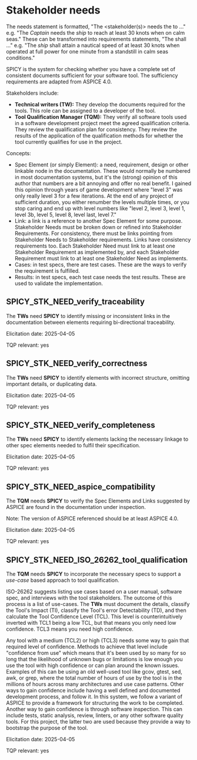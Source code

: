 # Stakeholder needs

The needs statement is formatted, "The <stakeholder(s)> needs the <entity> to ..."
e.g. "The _Captain_ needs the _ship_ to reach at least 30 knots when on calm seas."
These can be transformed into requirements statements, "The <entity> shall ..."
e.g. "The _ship_ shall attain a nautical speed of at least 30 knots when operated at full power for one minute from a standstill in calm seas conditions."

SPICY is the system for checking whether you have a complete set of consistent
documents sufficient for your software tool.
The sufficiency requirements are adapted from ASPICE 4.0.

Stakeholders include:

- **Technical writers (TW):** They develop the documents required for the
  tools. This role can be assigned to a developer of the tool.
- **Tool Qualification Manager (TQM):** They verify all software tools used in
  a software development project meet the agreed qualification criteria.
  They review the qualification plan for consistency.
  They review the results of the application of the qualification methods for
  whether the tool currently qualifies for use in the project.

Concepts:

- Spec Element (or simply Element): a need, requirement, design or other
  linkable node in the documentation. These would normally be numbered in most
  documentation systems, but it's the (strong) opinion of this author that
  numbers are a bit annoying and offer no real benefit.
  I gained this opinion through years of game development where "level 3" was
  only really level 3 for a few iterations. At the end of any project of
  sufficient duration, you either renumber the levels multiple times, or you
  stop caring and end up with level numbers  like "level 2, level 3, level 1,
  level 3b, level 5, level 8, level last, level 7."
- Link: a link is a reference to another Spec Element for some purpose.
  Stakeholder Needs must be broken down or refined into Stakeholder Requirements.
  For consistency, there must be links pointing from Stakeholder Needs to Stakeholder requirements.
  Links have consistency requirements too.
  Each Stakeholder Need must link to at least one Stakeholder Requirement as implemented by, and
  each Stakeholder Requirement must link to at least one Stakeholder Need as implements.
- Cases: in test specs, there are test cases.
  These are the ways to verify the requirement is fulfilled.
- Results: in test specs, each test case needs the test results.
  These are used to validate the implementation.

## SPICY_STK_NEED_verify_traceability

The **TWs** need **SPICY** to identify missing or inconsistent links in the
documentation between elements requiring bi-directional traceability.

Elicitation date: 2025-04-05

TQP relevant: yes

## SPICY_STK_NEED_verify_correctness

The **TWs** need **SPICY** to identify elements with incorrect structure,
omitting important details, or duplicating data.

Elicitation date: 2025-04-05

TQP relevant: yes

## SPICY_STK_NEED_verify_completeness

The **TWs** need **SPICY** to identify elements lacking the necessary linkage
to other spec elements needed to fulfil their specification.

Elicitation date: 2025-04-05

TQP relevant: yes

## SPICY_STK_NEED_aspice_compatibility

The **TQM** needs **SPICY** to verify the Spec Elements and Links suggested by
ASPICE are found in the documentation under inspection.

Note: The version of ASPICE referenced should be at least ASPICE 4.0.

Elicitation date: 2025-04-05

TQP relevant: yes

## SPICY_STK_NEED_ISO_26262_tool_qualification

The **TQM** needs **SPICY** to incorporate the necessary specs to support a
_use-case_ based approach to tool qualification.

ISO-26262 suggests listing use cases based on a user manual, software spec, and
interviews with the tool stakeholders.
The outcome of this process is a list of use-cases.
The **TWs** must document the details,
classify the Tool's Impact (TI),
classify the Tool's error Detectability (TD),
and then calculate the Tool Confidence Level (TCL).
This level is counterintuitively inverted with TCL1 being a low TCL, but that
means you only need low confidence. TCL3 means you need high confidence.

Any tool with a medium (TCL2) or high (TCL3) needs some way to gain that
required level of confidence.
Methods to achieve that level include "confidence
from use" which means that it's been used by so many for so long that the
likelihood of unknown bugs or limitations is low enough you use the tool with
high confidence or can plan around the known issues.
Examples of this can be using an old well-used tool like gcov, gtest, sed, awk,
or grep, where the total number of hours of use by the tool is in the millions
of hours across many architectures and use case patterns.
Other ways to gain confidence include having a well defined and documented development process, and follow it.
In this system, we follow a variant of ASPICE to provide a framework for structuring the work to be completed.
Another way to gain confidence is through software inspection. This can include
tests, static analysis, review, linters, or any other software quality tools.
For this project, the latter two are used because they provide a way to
bootstrap the purpose of the tool.

Elicitation date: 2025-04-05

TQP relevant: yes
